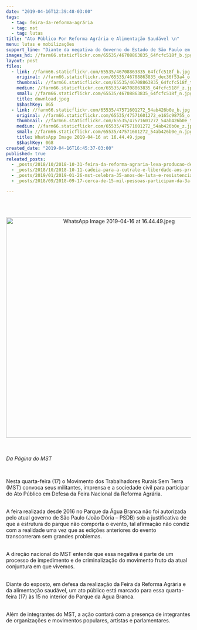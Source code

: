 ```yaml
---
date: "2019-04-16T12:39:48-03:00"
tags:
  - tag: feira-da-reforma-agrária
  - tag: mst
  - tag: lutas
title: "Ato Público Por Reforma Agrária e Alimentação Saudável \n"
menu: lutas e mobilizações
support_line: "Diante da negativa do Governo do Estado de São Paulo em ceder o Parque da água Branca, o MST  convoca seus militantes, imprensa e a sociedade civil para participar do ato público, manhã (17) às 15h "
images_hd: //farm66.staticflickr.com/65535/46708863835_64fcfc518f_b.jpg
layout: post
files:
  - link: //farm66.staticflickr.com/65535/46708863835_64fcfc518f_b.jpg
    original: //farm66.staticflickr.com/65535/46708863835_dec36f53a4_o.jpg
    thumbnail: //farm66.staticflickr.com/65535/46708863835_64fcfc518f_t.jpg
    medium: //farm66.staticflickr.com/65535/46708863835_64fcfc518f_z.jpg
    small: //farm66.staticflickr.com/65535/46708863835_64fcfc518f_n.jpg
    title: download.jpeg
    $$hashKey: 0G5
  - link: //farm66.staticflickr.com/65535/47571601272_54ab426b0e_b.jpg
    original: //farm66.staticflickr.com/65535/47571601272_e165c98755_o.jpg
    thumbnail: //farm66.staticflickr.com/65535/47571601272_54ab426b0e_t.jpg
    medium: //farm66.staticflickr.com/65535/47571601272_54ab426b0e_z.jpg
    small: //farm66.staticflickr.com/65535/47571601272_54ab426b0e_n.jpg
    title: WhatsApp Image 2019-04-16 at 16.44.49.jpeg
    $$hashKey: 0G8
created_date: "2019-04-16T16:45:37-03:00"
published: true
releated_posts:
  - _posts/2018/10/2018-10-31-feira-da-reforma-agraria-leva-producao-de-assentamentos-para-o-centro-de-bauru.md
  - _posts/2018/10/2018-10-11-cadeia-para-a-cutrale-e-liberdade-aos-presos-politicos-do-mst.md
  - _posts/2019/01/2019-01-26-mst-celebra-35-anos-de-luta-e-resistencia-do-mst.md
  - _posts/2018/09/2018-09-17-cerca-de-15-mil-pessoas-participam-da-3a-feira-estadual-da-reforma-agraria-no-es.md

---
```

<p><br />
&nbsp;</p>

<p style="text-align:center"><img alt="WhatsApp Image 2019-04-16 at 16.44.49.jpeg" height="600" src="//farm66.staticflickr.com/65535/47571601272_54ab426b0e_b.jpg" width="600" /></p>

<p><br />
<br />
<em>Da P&aacute;gina do MST&nbsp;</em></p>

<p>&nbsp;</p>

<p>Nesta&nbsp;quarta-feira (17) o Movimento dos Trabalhadores Rurais Sem Terra (MST) convoca seus militantes, imprensa e a sociedade civil para participar do&nbsp;Ato P&uacute;blico em Defesa da Feira Nacional da Reforma Agr&aacute;ria.&nbsp;</p>

<p><br />
A feira realizada desde 2016 no Parque da &Aacute;gua Branca n&atilde;o foi autorizada pelo atual governo de S&atilde;o Paulo (Jo&atilde;o D&oacute;ria &ndash; PSDB) sob a justificativa de que a estrutura do parque n&atilde;o comporta o evento, tal afirma&ccedil;&atilde;o n&atilde;o condiz com a realidade uma vez que as edi&ccedil;&otilde;es anteriores do evento transcorreram sem grandes problemas.&nbsp;</p>

<p><br />
A dire&ccedil;&atilde;o nacional do MST entende que essa negativa &eacute; parte de um processo de impedimento e de criminaliza&ccedil;&atilde;o do movimento fruto da atual conjuntura em que vivemos.&nbsp;</p>

<p><br />
Diante do exposto, em defesa da realiza&ccedil;&atilde;o da Feira da Reforma Agr&aacute;ria e da alimenta&ccedil;&atilde;o saud&aacute;vel, um ato p&uacute;blico est&aacute; marcado para essa&nbsp;quarta-feira (17) &agrave;s 15 no interior do Parque da &Aacute;gua Branca.&nbsp;</p>

<p><br />
Al&eacute;m de integrantes do MST, a a&ccedil;&atilde;o contar&aacute; com a presen&ccedil;a de integrantes de organiza&ccedil;&otilde;es e movimentos populares, artistas e parlamentares.&nbsp;</p>

<p><br />
&nbsp;</p>
